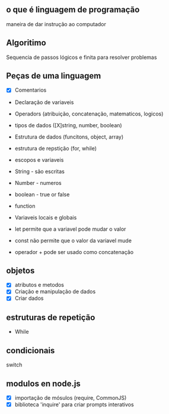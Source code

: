 ## o que é linguagem de programação

maneira de dar instrução ao computador

## Algoritimo
Sequencia de passos lógicos e finita para resolver problemas

## Peças de uma linguagem

- [X] Comentarios
- Declaração de variaveis
- Operadors (atribuição, concatenação, matematicos, logicos)
- tipos de dados ([X]string, number, boolean)
- Estrutura de dados (funcitons, object, array)
- estrutura de repstição (for, while)
- escopos e variaveis

- String - são escritas
- Number - numeros
- boolean - true or false
- function
- Variaveis locais e globais

- let permite que a variavel pode mudar o valor
- const não permite que o valor da variavel mude
- operador + pode ser usado como concatenação

## objetos

- [X] atributos e metodos
- [X] Criação e manipulação de dados
- [x] Criar dados

## estruturas de repetição

- While


## condicionais
switch

## modulos en node.js
- [X] importação de mósulos (require, CommonJS)
- [X] biblioteca 'inquire' para criar prompts interativos
